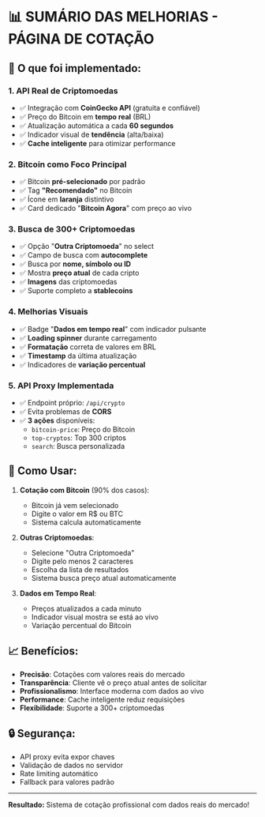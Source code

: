 # 📊 SUMÁRIO DAS MELHORIAS - PÁGINA DE COTAÇÃO

## 🎯 O que foi implementado:

### 1. **API Real de Criptomoedas**
- ✅ Integração com **CoinGecko API** (gratuita e confiável)
- ✅ Preço do Bitcoin em **tempo real** (BRL)
- ✅ Atualização automática a cada **60 segundos**
- ✅ Indicador visual de **tendência** (alta/baixa)
- ✅ **Cache inteligente** para otimizar performance

### 2. **Bitcoin como Foco Principal**
- ✅ Bitcoin **pré-selecionado** por padrão
- ✅ Tag **"Recomendado"** no Bitcoin
- ✅ Ícone em **laranja** distintivo
- ✅ Card dedicado "**Bitcoin Agora**" com preço ao vivo

### 3. **Busca de 300+ Criptomoedas**
- ✅ Opção "**Outra Criptomoeda**" no select
- ✅ Campo de busca com **autocomplete**
- ✅ Busca por **nome, símbolo ou ID**
- ✅ Mostra **preço atual** de cada cripto
- ✅ **Imagens** das criptomoedas
- ✅ Suporte completo a **stablecoins**

### 4. **Melhorias Visuais**
- ✅ Badge "**Dados em tempo real**" com indicador pulsante
- ✅ **Loading spinner** durante carregamento
- ✅ **Formatação** correta de valores em BRL
- ✅ **Timestamp** da última atualização
- ✅ Indicadores de **variação percentual**

### 5. **API Proxy Implementada**
- ✅ Endpoint próprio: `/api/crypto`
- ✅ Evita problemas de **CORS**
- ✅ **3 ações** disponíveis:
  - `bitcoin-price`: Preço do Bitcoin
  - `top-cryptos`: Top 300 criptos
  - `search`: Busca personalizada

## 🚀 Como Usar:

1. **Cotação com Bitcoin** (90% dos casos):
   - Bitcoin já vem selecionado
   - Digite o valor em R$ ou BTC
   - Sistema calcula automaticamente

2. **Outras Criptomoedas**:
   - Selecione "Outra Criptomoeda"
   - Digite pelo menos 2 caracteres
   - Escolha da lista de resultados
   - Sistema busca preço atual automaticamente

3. **Dados em Tempo Real**:
   - Preços atualizados a cada minuto
   - Indicador visual mostra se está ao vivo
   - Variação percentual do Bitcoin

## 📈 Benefícios:

- **Precisão**: Cotações com valores reais do mercado
- **Transparência**: Cliente vê o preço atual antes de solicitar
- **Profissionalismo**: Interface moderna com dados ao vivo
- **Performance**: Cache inteligente reduz requisições
- **Flexibilidade**: Suporte a 300+ criptomoedas

## 🔒 Segurança:

- API proxy evita expor chaves
- Validação de dados no servidor
- Rate limiting automático
- Fallback para valores padrão

---

**Resultado:** Sistema de cotação profissional com dados reais do mercado!